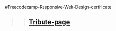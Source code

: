 #Freecodecamp-Responsive-Web-Design-certificate

>>  ## [Tribute-page](https://freecodecamp-tribute-page-74.netlify.app)

